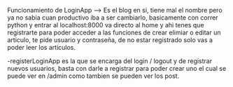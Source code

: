 Funcionamiento de LoginApp --> Es el blog en si, tiene mal el nombre pero ya no sabia cuan productivo iba a ser cambiarlo, basicamente con correr python y entrar al localhost:8000
va directo al home y ahi tenes que registrarte para poder acceder a las funciones de crear elimiar o editar un articulo, te pide usuario y contraseña, de no estar registrado solo vas a poder leer los articulos.

-registerLoginApp es la que se encarga del login / logout y de registrar nuevos usuarios, basta con darle a registrar para poder crear uno el cual se puede ver en /admin como tambien se pueden ver los post.